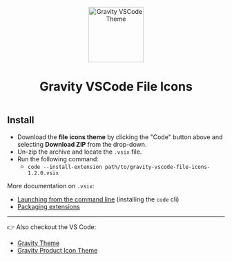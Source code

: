 <p align="center">
  <img alt="Gravity VSCode Theme" src="https://yonnetti-sublime.s3.amazonaws.com/gravity-vscode/gravity-file-icon.png" width="128" />
</p>
<h1 align="center">
  Gravity VSCode File Icons
</h1>

<p align="center">
<img alt="" src="https://yonnetti-sublime.s3.amazonaws.com/gravity-vscode/the-icons.png" />
</p>

## Install

  - Download the **file icons theme** by clicking the "Code" button above and selecting **Download ZIP** from the drop-down.
  - Un-zip the archive and locate the `.vsix` file.
  - Run the following command:
    - `code --install-extension path/to/gravity-vscode-file-icons-1.2.0.vsix`

More documentation on `.vsix`:

- [Launching from the command line](https://code.visualstudio.com/docs/setup/mac#_launching-from-the-command-line) (installing the `code` cli)
- [Packaging extensions](https://code.visualstudio.com/api/working-with-extensions/publishing-extension#packaging-extensions)

---

👉 Also checkout the VS Code:

- [Gravity Theme](https://github.com/frankyonnetti/gravity-vscode-theme)
- [Gravity Product Icon Theme](https://github.com/frankyonnetti/gravity-vscode-product-icons)


